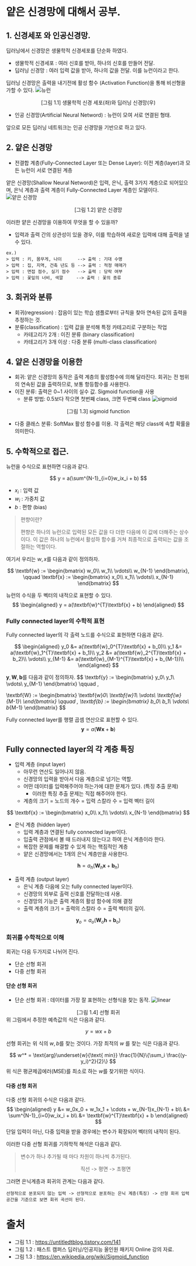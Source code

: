 # 얕은 신경망에 대해서 공부.

## 1. 신경세포 와 인공신경망.

딥러닝에서 신경망은 생물학적 신경세포를 단순화 하였다. 
- 생물학적 신경세포 : 여러 신호를 받아, 하나의 신호를 만들어 전달.
- 딥러닝 신경망 : 여러 입력 값을 받아, 하나의 값을 전달. 이를 뉴런이라고 한다.

딥러닝 신경망은 출력을 내기전에 활성 함수 (Activation Function)을 통해 비선형을 가할 수 있다. 
![뉴런](https://img1.daumcdn.net/thumb/R1280x0/?scode=mtistory2&fname=http%3A%2F%2Fcfile25.uf.tistory.com%2Fimage%2F99EAB2505AE487821C8A8F)
<center> [그림 1.1] 생물학적 신경 세포(좌)와 딥러닝 신경망(우) </center> 

- 인공 신경망(Artificial Neural Netword) : 뉴런이 모여 서로 연결된 형태.

앞으로 모든 딥러닝 네트워크는 인공 신경망을 기반으로 하고 있다. 

## 2. 얕은 신경망

 - 전결합 계층(Fully-Connected Layer 또는 Dense Layer): 이전 계층(layer)과 모든 뉴런이 서로 연결된 계층

얕은 신경망(Shallow Neural Netword)은 입력, 은닉, 출력 3가지 계층으로 되어있으며, 은닉 계층과 출력 계층이 Fully-Connected Layer 계층인 모델이다.
![얕은 신경망](https://heung-bae-lee.github.io/image/ShallowNN.png)
<center> [그림 1.2] 얕은 신경망 </center> 

이러한 얕은 신경망을 이용하여 무엇을 할 수 있을까? 
- 입력과 출력 간의 상관성이 있을 경우, 이를 학습하여 새로운 입력에 대해 출력을 낼 수 있다. 
```
ex.) 
> 입력 : 키, 몸무게, 나이      --> 출력 : 기대 수명
> 입력 : 집, 지역, 건축 년도 등 --> 출력 : 적정 매매가
> 입력 : 면접 점수, 실기 점수   --> 출력 : 당락 여부
> 입력 : 꽃잎의 너비, 색깔     --> 출력 : 꽃의 종류
```

## 3. 회귀와 분류

- 회귀(regression) : 잡음이 있는 학습 샘플로부터 규칙을 찾아 연속된 값의 출력을 추정하는 것.
- 분류(classification) : 입력 값을 분석해 특정 카테고리로 구분하는 작업
  - 카테고리가 2개 : 이진 분류 (binary classification)
  - 카테고리가 3개 이상 : 다중 분류 (multi-class classification)

## 4. 얕은 신경망을 이용한

- 회귀: 얕은 신경망의 동작은 출력 계층의 활성함수에 의해 달라진다. 회귀는 전 범위의 연속된 값을 출력하므로, 보통 항등함수를 사용한다. 
- 이진 분류: 출력은 0\~1 사이의 실수 값. Sigmoid function을 사용 
  - 분류 방법: 0.5보다 작으면 첫번째 class, 크면 두번째 class
![sigmoid](https://upload.wikimedia.org/wikipedia/commons/thumb/8/88/Logistic-curve.svg/640px-Logistic-curve.svg.png)
<center> [그림 1.3] sigmoid function </center> 


- 다중 클래스 분류: SoftMax 활성 함수를 이용. 각 출력은 해당 class에 속할 확률을 의미한다. 

## 5. 수학적으로 접근.

뉴런을 수식으로 표현하면 다음과 같다. 

$$
y = a(\sum^{N-1}_{i=0}w_ix_i + b)
$$

- $x_i$ : 입력 값
- $w_i$ : 가중치 값
- $b$ : 편향 (bias)

> 편향이란?
> 
> 편향은 하나의 뉴런으로 입력된 모든 값을 다 더한 다음에 이 값에 더해주는 상수이다. 이 값은 하나의 뉴런에서 활성하 함수를 거쳐 최종적으로 출력되는 값을 조절하는 역할이다. 

여기서 우리는 $w, x$를 다음과 같이 정의하자. 

$$
\textbf{w} := 
\begin{bmatrix}
    w_0\\
    w_1\\
    \vdots\\
    w_{N-1}
\end{bmatrix}, \qquad
\textbf{x} := 
\begin{bmatrix}
    x_0\\
    x_1\\
    \vdots\\
    x_{N-1}
\end{bmatrix}
$$

뉴런의 수식을 두 벡터의 내적으로 표현할 수 있다.
$$
\begin{aligned}
    y = a(\textbf{w}^{T}\textbf{x} + b)
\end{aligned}
$$

### Fully connected layer의 수학적 표현

Fully connected layer의 각 출력 노드를 수식으로 표현하면 다음과 같다. 

$$
\begin{aligned}
    y_0 &= a(\textbf{w}_0^{T}\textbf{x} + b_0)\\
    y_1 &= a(\textbf{w}_1^{T}\textbf{x} + b_1)\\
    y_2 &= a(\textbf{w}_2^{T}\textbf{x} + b_2)\\
    \vdots\\
    y_{M-1} &= a(\textbf{w}_{M-1}^{T}\textbf{x} + b_{M-1})\\
\end{aligned}
$$

$\textbf{y}, \textbf{W}, \textbf{b}$를 다음과 같이 정의하자.
$$
\textbf{y} := 
\begin{bmatrix}
    y_0\\
    y_1\\
    \vdots\\
    y_{M-1}
\end{bmatrix} \qquad
, 

\textbf{W} :=
\begin{bmatrix}
    \textbf{w}_0\\
    \textbf{w}_1\\
    \vdots\\
    \textbf{w}_{M-1}\\
\end{bmatrix} \qquad
, 
\textbf{b} :=
\begin{bmatrix}
    b_0\\
    b_1\\
    \vdots\\
    b_{M-1}
\end{bmatrix}
$$

Fully connected layer를 행렬 곱셈 연산으로 표현할 수 있다. 
$$
\textbf{y} = a(\textbf{W}\textbf{x} + \textbf{b})
$$

## Fully connected layer의 각 계층 특징

- 입력 계층 (input layer)
    - 아무런 연산도 일어나지 않음.
    - 신경망의 입력을 받아서 다음 계층으로 넘기는 역할.
    - 어떤 데이터를 입력해주어야 하는가에 대한 문제가 있다. (특징 추출 문제)
      - 이러한 특징 추출 문제는 직접 해주어야 한다.
    - 계층의 크기 = 노드의 개수 = 입력 스칼라 수 = 입력 벡터 길이

$$
\textbf{x} := 
\begin{bmatrix}
    x_0\\
    x_1\\
    \vdots\\
    x_{N-1}
\end{bmatrix}
$$

- 은닉 계층 (hidden layer)
  - 입력 계층과 연결된 fully connected layer이다. 
  - 입출력 관점에서 볼 때 드러내지 않는다고 하여 은닉 계층이라 한다. 
  - 복잡한 문제를 해결할 수 있게 하는 핵짐적인 계층
  - 얕은 신경망에서는 1개의 은닉 계층만을 사용한다. 

$$
\textbf{h} = a_h(\textbf{W}_h\textbf{x} + \textbf{b}_h)
$$

- 출력 계층 (output layer)
  - 은닉 계층 다음에 오는 fully connected layer이다.
  - 신경망의 외부로 출력 신호를 전달하는데 사용.
  - 신경망의 기능은 출력 계층의 활성 함수에 의해 결정
  - 출력 계층의 크기 = 출력의 스칼라 수 = 출력 벡터의 길이.

$$
\textbf{y}_{o} = a_{o}(\textbf{W}_{o}\textbf{h} + \textbf{b}_{o})
$$

### 회귀를 수학적으로 이해

회귀는 다음 두가지로 나뉘어 진다. 
- 단순 선형 회귀
- 다중 선형 회귀

#### 단순 선형 회귀

- 단순 선형 회귀 : 데이터를 가장 잘 표현하는 선형식을 찾는 동작. 
![linear](https://img1.daumcdn.net/thumb/R720x0.q80/?scode=mtistory2&fname=http%3A%2F%2Fcfile7.uf.tistory.com%2Fimage%2F997E924F5CDBC1A6283C93)
<center> [그림 1.4] 선형 회귀</center>
위 그림에서 추정한 예측값의 식은 다음과 같다. 

$$
y = wx + b
$$

선형 회귀는 위 식의 $w, b$를 찾는 것이다. 가장 최적의 $w$ 를 찾는 식은 다음과 같다. 

$$
w^* = \text{arg}\underset{w}{\text{ min}} \frac{1}{N}\{\sum_i \frac{(y-y_i)^2}{2}\}
$$
위 식은 평균제곱에러(MSE)를 최소로 하는 $w$를 찾기위한 식이다.

#### 다중 선형 회귀

다중 선형 회귀의 수식은 다음과 같다. 
$$
\begin{aligned}
     y &= w_0x_0 + w_1x_1 + \cdots + w_{N-1}x_{N-1} + b\\
  &= \sum^{N-1}_{i=0}w_ix_i + b\\
  &= \textbf{w}^{T}\textbf{x} + b
\end{aligned}
$$
단일 입력이 아닌, 다중 입력을 받을 경우에는 변수가 확장되어 벡터의 내적이 된다. 

이러한 다중 선형 회귀를 기하학적 해석은 다음과 같다. 
> 변수가 하나 추가될 때 마다 차원이 하나씩 추가된다. 
> <center>직선 -> 평면 -> 초평면 </center>

그러면 은닉계층과 회귀의 관계는 다음과 같다. 

```
선형적으로 분포되지 않는 입력 -> 선형적으로 분포하는 은닉 계층(특징) -> 선형 회귀 입력 공간을 기준으로 보면 회귀 곡선이 된다.
```
# 출처

- 그림 1.1 : https://untitledtblog.tistory.com/141
- 그림 1.2 : 패스트 캠퍼스 딥러닝/인공지능 올인원 패키지 Online 강의 자료.
- 그림 1.3 : https://en.wikipedia.org/wiki/Sigmoid_function